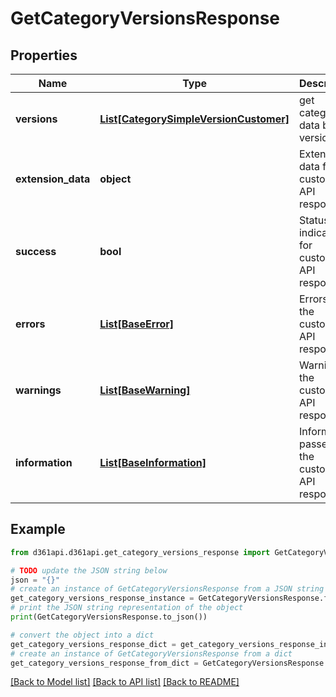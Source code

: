 # GetCategoryVersionsResponse


## Properties

Name | Type | Description | Notes
------------ | ------------- | ------------- | -------------
**versions** | [**List[CategorySimpleVersionCustomer]**](CategorySimpleVersionCustomer.md) | get category data by version | [optional] 
**extension_data** | **object** | Extention data for customer API response | [optional] 
**success** | **bool** | Status indication for customer API response | [optional] 
**errors** | [**List[BaseError]**](BaseError.md) | Errors in the customer API response | [optional] 
**warnings** | [**List[BaseWarning]**](BaseWarning.md) | Warnings in the customer API response | [optional] 
**information** | [**List[BaseInformation]**](BaseInformation.md) | Information passed by the customer API response | [optional] 

## Example

```python
from d361api.d361api.get_category_versions_response import GetCategoryVersionsResponse

# TODO update the JSON string below
json = "{}"
# create an instance of GetCategoryVersionsResponse from a JSON string
get_category_versions_response_instance = GetCategoryVersionsResponse.from_json(json)
# print the JSON string representation of the object
print(GetCategoryVersionsResponse.to_json())

# convert the object into a dict
get_category_versions_response_dict = get_category_versions_response_instance.to_dict()
# create an instance of GetCategoryVersionsResponse from a dict
get_category_versions_response_from_dict = GetCategoryVersionsResponse.from_dict(get_category_versions_response_dict)
```
[[Back to Model list]](../README.md#documentation-for-models) [[Back to API list]](../README.md#documentation-for-api-endpoints) [[Back to README]](../README.md)


